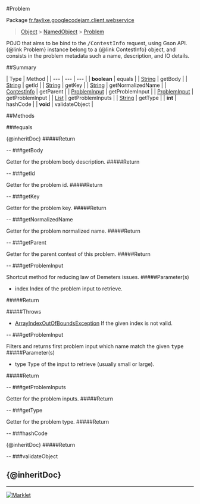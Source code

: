 #Problem

Package [fr.faylixe.googlecodejam.client.webservice](README.md)<br>
> [Object](../../../../java/lang/Object.md) > [NamedObject](common/NamedObject.md) > [Problem](Problem.md)

<p>POJO that aims to be bind to the <tt>/ContestInfo</tt>
 request, using Gson API. {@link Problem} instance belong
 to a {@link ContestInfo} object, and consists in the problem
 metadata such a name, description, and IO details.</p>

##Summary


| Type | Method |
| --- | --- | --- |
| **boolean** | equals |
| [String](../../../../java/lang/String.md) | getBody |
| [String](../../../../java/lang/String.md) | getId |
| [String](../../../../java/lang/String.md) | getKey |
| [String](../../../../java/lang/String.md) | getNormalizedName |
| [ContestInfo](ContestInfo.md) | getParent |
| [ProblemInput](ProblemInput.md) | getProblemInput |
| [ProblemInput](ProblemInput.md) | getProblemInput |
| [List](../../../../java/util/List.md) | getProblemInputs |
| [String](../../../../java/lang/String.md) | getType |
| **int** | hashCode |
| **void** | validateObject |

##Methods

###equals


{@inheritDoc}
#####Return



--
###getBody


Getter for the problem body description.
#####Return



--
###getId


Getter for the problem id.
#####Return



--
###getKey


Getter for the problem key.
#####Return



--
###getNormalizedName


Getter for the problem normalized name.
#####Return



--
###getParent


Getter for the parent contest of this problem.
#####Return



--
###getProblemInput


Shortcut method for reducing law of Demeters issues.
#####Parameter(s)


* index Index of the problem input to retrieve.

#####Return


#####Throws

* [ArrayIndexOutOfBoundsException](../../../../java/lang/ArrayIndexOutOfBoundsException.md) If the given index is not valid.

--
###getProblemInput


Filters and returns first problem input which name
 match the given <tt>type</tt>
#####Parameter(s)


* type Type of the input to retrieve (usually small or large).

#####Return



--
###getProblemInputs


Getter for the problem inputs.
#####Return



--
###getType


Getter for the problem type.
#####Return



--
###hashCode


{@inheritDoc}
#####Return



--
###validateObject


{@inheritDoc}
--
---
[![Marklet](https://img.shields.io/badge/Generated%20by-Marklet-green.svg)](https://github.com/Faylixe/marklet)